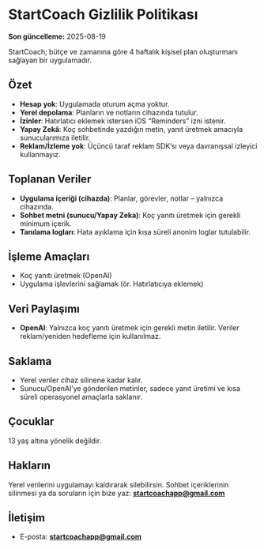 # StartCoach Gizlilik Politikası

**Son güncelleme:** 2025-08-19

StartCoach; bütçe ve zamanına göre 4 haftalık kişisel plan oluşturmanı sağlayan bir uygulamadır.

## Özet
- **Hesap yok**: Uygulamada oturum açma yoktur.
- **Yerel depolama**: Planların ve notların cihazında tutulur.
- **İzinler**: Hatırlatıcı eklemek istersen iOS “Reminders” izni istenir.
- **Yapay Zekâ**: Koç sohbetinde yazdığın metin, yanıt üretmek amacıyla sunucularımıza iletilir.
- **Reklam/İzleme yok**: Üçüncü taraf reklam SDK’sı veya davranışsal izleyici kullanmayız.

## Toplanan Veriler
- **Uygulama içeriği (cihazda)**: Planlar, görevler, notlar – yalnızca cihazında.
- **Sohbet metni (sunucu/Yapay Zeka)**: Koç yanıtı üretmek için gerekli minimum içerik.
- **Tanılama logları**: Hata ayıklama için kısa süreli anonim loglar tutulabilir.

## İşleme Amaçları
- Koç yanıtı üretmek (OpenAI)
- Uygulama işlevlerini sağlamak (ör. Hatırlatıcıya eklemek)

## Veri Paylaşımı
- **OpenAI**: Yalnızca koç yanıtı üretmek için gerekli metin iletilir. Veriler reklam/yeniden hedefleme için kullanılmaz.

## Saklama
- Yerel veriler cihaz silinene kadar kalır.
- Sunucu/OpenAI’ye gönderilen metinler, sadece yanıt üretimi ve kısa süreli operasyonel amaçlarla saklanır.

## Çocuklar
13 yaş altına yönelik değildir.

## Hakların
Yerel verilerini uygulamayı kaldırarak silebilirsin. Sohbet içeriklerinin silinmesi ya da soruların için bize yaz:
**startcoachapp@gmail.com**

## İletişim
- E-posta: **startcoachapp@gmail.com**
